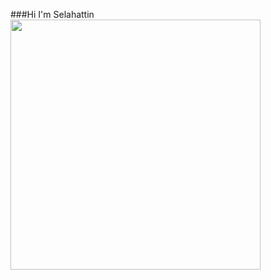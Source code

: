 
###Hi I'm Selahattin
<img src="https://github-readme-stats.vercel.app/api?username=YOUR_USERNAME&show_icons=true&theme=ADD_THEME_HERE" width="400">

<!--
**SelahattinAksoy/SelahattinAksoy** is a ✨ _special_ ✨ repository because its `README.md` (this file) appears on your GitHub profile.

Here are some ideas to get you started:

- 🔭 I’m currently working on ...
- 🌱 I’m currently learning ...
- 👯 I’m looking to collaborate on ...
- 🤔 I’m looking for help with ...
- 💬 Ask me about ...
- 📫 How to reach me: ...
- 😄 Pronouns: ...
- ⚡ Fun fact: ...
-->
